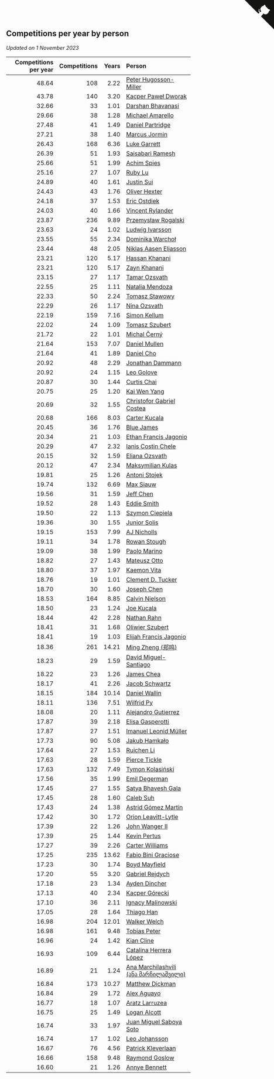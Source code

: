 ## Competitions per year by person

*Updated on  1 November 2023*

| Competitions per year | Competitions | Years | Person |
| ---: | ---: | ---: | :--- |
| 48.64 | 108 | 2.22 | [Peter Hugosson-Miller](https://www.worldcubeassociation.org/persons/2021HUGO01) |
| 43.78 | 140 | 3.20 | [Kacper Paweł Dworak](https://www.worldcubeassociation.org/persons/2020DWOR01) |
| 32.66 | 33 | 1.01 | [Darshan Bhavanasi](https://www.worldcubeassociation.org/persons/2022BHAV01) |
| 29.66 | 38 | 1.28 | [Michael Amarello](https://www.worldcubeassociation.org/persons/2022AMAR09) |
| 27.48 | 41 | 1.49 | [Daniel Partridge](https://www.worldcubeassociation.org/persons/2022PART02) |
| 27.21 | 38 | 1.40 | [Marcus Jormin](https://www.worldcubeassociation.org/persons/2022JORM01) |
| 26.43 | 168 | 6.36 | [Luke Garrett](https://www.worldcubeassociation.org/persons/2017GARR05) |
| 26.39 | 51 | 1.93 | [Saisabari Ramesh](https://www.worldcubeassociation.org/persons/2021RAME01) |
| 25.66 | 51 | 1.99 | [Achim Spies](https://www.worldcubeassociation.org/persons/2021SPIE01) |
| 25.16 | 27 | 1.07 | [Ruby Lu](https://www.worldcubeassociation.org/persons/2022LURU01) |
| 24.89 | 40 | 1.61 | [Justin Sui](https://www.worldcubeassociation.org/persons/2022SUIJ01) |
| 24.43 | 43 | 1.76 | [Oliver Hexter](https://www.worldcubeassociation.org/persons/2022HEXT01) |
| 24.18 | 37 | 1.53 | [Eric Ostdiek](https://www.worldcubeassociation.org/persons/2022OSTD01) |
| 24.03 | 40 | 1.66 | [Vincent Rylander](https://www.worldcubeassociation.org/persons/2022RYLA01) |
| 23.87 | 236 | 9.89 | [Przemysław Rogalski](https://www.worldcubeassociation.org/persons/2013ROGA02) |
| 23.63 | 24 | 1.02 | [Ludwig Ivarsson](https://www.worldcubeassociation.org/persons/2022IVAR01) |
| 23.55 | 55 | 2.34 | [Dominika Warchoł](https://www.worldcubeassociation.org/persons/2021WARC01) |
| 23.44 | 48 | 2.05 | [Niklas Aasen Eliasson](https://www.worldcubeassociation.org/persons/2021ELIA01) |
| 23.21 | 120 | 5.17 | [Hassan Khanani](https://www.worldcubeassociation.org/persons/2018KHAN26) |
| 23.21 | 120 | 5.17 | [Zayn Khanani](https://www.worldcubeassociation.org/persons/2018KHAN28) |
| 23.15 | 27 | 1.17 | [Tamar Ozsvath](https://www.worldcubeassociation.org/persons/2022OZSV04) |
| 22.55 | 25 | 1.11 | [Natalia Mendoza](https://www.worldcubeassociation.org/persons/2022MEND24) |
| 22.33 | 50 | 2.24 | [Tomasz Stawowy](https://www.worldcubeassociation.org/persons/2021STAW01) |
| 22.29 | 26 | 1.17 | [Nina Ozsvath](https://www.worldcubeassociation.org/persons/2022OZSV03) |
| 22.19 | 159 | 7.16 | [Simon Kellum](https://www.worldcubeassociation.org/persons/2016KELL12) |
| 22.02 | 24 | 1.09 | [Tomasz Szubert](https://www.worldcubeassociation.org/persons/2022SZUB02) |
| 21.72 | 22 | 1.01 | [Michal Černý](https://www.worldcubeassociation.org/persons/2022CERN03) |
| 21.64 | 153 | 7.07 | [Daniel Mullen](https://www.worldcubeassociation.org/persons/2016MULL04) |
| 21.64 | 41 | 1.89 | [Daniel Cho](https://www.worldcubeassociation.org/persons/2021CHOD01) |
| 20.92 | 48 | 2.29 | [Jonathan Dammann](https://www.worldcubeassociation.org/persons/2021DAMM01) |
| 20.92 | 24 | 1.15 | [Leo Golove](https://www.worldcubeassociation.org/persons/2022GOLO02) |
| 20.87 | 30 | 1.44 | [Curtis Chai](https://www.worldcubeassociation.org/persons/2022CHAI02) |
| 20.75 | 25 | 1.20 | [Kai Wen Yang](https://www.worldcubeassociation.org/persons/2022YANG19) |
| 20.69 | 32 | 1.55 | [Christofor Gabriel Costea](https://www.worldcubeassociation.org/persons/2022COST03) |
| 20.68 | 166 | 8.03 | [Carter Kucala](https://www.worldcubeassociation.org/persons/2015KUCA01) |
| 20.45 | 36 | 1.76 | [Blue James](https://www.worldcubeassociation.org/persons/2022JAME01) |
| 20.34 | 21 | 1.03 | [Ethan Francis Jagonio](https://www.worldcubeassociation.org/persons/2022JAGO03) |
| 20.29 | 47 | 2.32 | [Ianis Costin Chele](https://www.worldcubeassociation.org/persons/2021CHEL01) |
| 20.15 | 32 | 1.59 | [Eliana Ozsvath](https://www.worldcubeassociation.org/persons/2022OZSV01) |
| 20.12 | 47 | 2.34 | [Maksymilian Kulas](https://www.worldcubeassociation.org/persons/2021KULA02) |
| 19.81 | 25 | 1.26 | [Antoni Stojek](https://www.worldcubeassociation.org/persons/2022STOJ03) |
| 19.74 | 132 | 6.69 | [Max Siauw](https://www.worldcubeassociation.org/persons/2017SIAU02) |
| 19.56 | 31 | 1.59 | [Jeff Chen](https://www.worldcubeassociation.org/persons/2022CHEN19) |
| 19.52 | 28 | 1.43 | [Eddie Smith](https://www.worldcubeassociation.org/persons/2022SMIT20) |
| 19.50 | 22 | 1.13 | [Szymon Ciepiela](https://www.worldcubeassociation.org/persons/2022CIEP01) |
| 19.36 | 30 | 1.55 | [Junior Solis](https://www.worldcubeassociation.org/persons/2022SOLI03) |
| 19.15 | 153 | 7.99 | [AJ Nicholls](https://www.worldcubeassociation.org/persons/2015NICH04) |
| 19.11 | 34 | 1.78 | [Rowan Stough](https://www.worldcubeassociation.org/persons/2022STOU01) |
| 19.09 | 38 | 1.99 | [Paolo Marino](https://www.worldcubeassociation.org/persons/2021MARI04) |
| 18.82 | 27 | 1.43 | [Mateusz Otto](https://www.worldcubeassociation.org/persons/2022OTTO01) |
| 18.80 | 37 | 1.97 | [Kaemon Vita](https://www.worldcubeassociation.org/persons/2021VITA01) |
| 18.76 | 19 | 1.01 | [Clement D. Tucker](https://www.worldcubeassociation.org/persons/2022TUCK09) |
| 18.70 | 30 | 1.60 | [Joseph Chen](https://www.worldcubeassociation.org/persons/2022CHEN16) |
| 18.53 | 164 | 8.85 | [Calvin Nielson](https://www.worldcubeassociation.org/persons/2014NIEL03) |
| 18.50 | 23 | 1.24 | [Joe Kucala](https://www.worldcubeassociation.org/persons/2022KUCA01) |
| 18.44 | 42 | 2.28 | [Nathan Rahn](https://www.worldcubeassociation.org/persons/2021RAHN01) |
| 18.41 | 31 | 1.68 | [Oliwier Szubert](https://www.worldcubeassociation.org/persons/2022SZUB01) |
| 18.41 | 19 | 1.03 | [Elijah Francis Jagonio](https://www.worldcubeassociation.org/persons/2022JAGO02) |
| 18.36 | 261 | 14.21 | [Ming Zheng (郑鸣)](https://www.worldcubeassociation.org/persons/2009ZHEN11) |
| 18.23 | 29 | 1.59 | [David Miguel-Santiago](https://www.worldcubeassociation.org/persons/2022MIGU02) |
| 18.22 | 23 | 1.26 | [James Chea](https://www.worldcubeassociation.org/persons/2022CHEA05) |
| 18.17 | 41 | 2.26 | [Jacob Schwartz](https://www.worldcubeassociation.org/persons/2021SCHW01) |
| 18.15 | 184 | 10.14 | [Daniel Wallin](https://www.worldcubeassociation.org/persons/2013WALL03) |
| 18.11 | 136 | 7.51 | [Wilfrid Py](https://www.worldcubeassociation.org/persons/2016PYWI01) |
| 18.08 | 20 | 1.11 | [Alejandro Gutierrez](https://www.worldcubeassociation.org/persons/2022GUTI09) |
| 17.87 | 39 | 2.18 | [Elisa Gasperotti](https://www.worldcubeassociation.org/persons/2021GASP01) |
| 17.87 | 27 | 1.51 | [Imanuel Leonid Müller](https://www.worldcubeassociation.org/persons/2022MULL02) |
| 17.73 | 90 | 5.08 | [Jakub Hamkało](https://www.worldcubeassociation.org/persons/2018HAMK01) |
| 17.64 | 27 | 1.53 | [Ruichen Li](https://www.worldcubeassociation.org/persons/2022LIRU02) |
| 17.63 | 28 | 1.59 | [Pierce Tickle](https://www.worldcubeassociation.org/persons/2022TICK01) |
| 17.63 | 132 | 7.49 | [Tymon Kolasiński](https://www.worldcubeassociation.org/persons/2016KOLA02) |
| 17.56 | 35 | 1.99 | [Emil Degerman](https://www.worldcubeassociation.org/persons/2021DEGE01) |
| 17.45 | 27 | 1.55 | [Satya Bhavesh Gala](https://www.worldcubeassociation.org/persons/2022GALA03) |
| 17.45 | 28 | 1.60 | [Caleb Suh](https://www.worldcubeassociation.org/persons/2022SUHC01) |
| 17.43 | 24 | 1.38 | [Astrid Gómez Martin](https://www.worldcubeassociation.org/persons/2022MART26) |
| 17.42 | 30 | 1.72 | [Orion Leavitt-Lytle](https://www.worldcubeassociation.org/persons/2022LEAV01) |
| 17.39 | 22 | 1.26 | [John Wanger II](https://www.worldcubeassociation.org/persons/2022WANG39) |
| 17.39 | 25 | 1.44 | [Kevin Pertus](https://www.worldcubeassociation.org/persons/2022PERT01) |
| 17.27 | 39 | 2.26 | [Carter Williams](https://www.worldcubeassociation.org/persons/2021WILL06) |
| 17.25 | 235 | 13.62 | [Fabio Bini Graciose](https://www.worldcubeassociation.org/persons/2010GRAC02) |
| 17.23 | 30 | 1.74 | [Boyd Mayfield](https://www.worldcubeassociation.org/persons/2022MAYF01) |
| 17.20 | 55 | 3.20 | [Gabriel Rejdych](https://www.worldcubeassociation.org/persons/2020REJD01) |
| 17.18 | 23 | 1.34 | [Ayden Dincher](https://www.worldcubeassociation.org/persons/2022DINC01) |
| 17.13 | 40 | 2.34 | [Kacper Górecki](https://www.worldcubeassociation.org/persons/2021GORE01) |
| 17.10 | 36 | 2.11 | [Ignacy Malinowski](https://www.worldcubeassociation.org/persons/2021MALI02) |
| 17.05 | 28 | 1.64 | [Thiago Han](https://www.worldcubeassociation.org/persons/2022HANT01) |
| 16.98 | 204 | 12.01 | [Walker Welch](https://www.worldcubeassociation.org/persons/2011WELC01) |
| 16.98 | 161 | 9.48 | [Tobias Peter](https://www.worldcubeassociation.org/persons/2014PETE03) |
| 16.96 | 24 | 1.42 | [Kian Cline](https://www.worldcubeassociation.org/persons/2022CLIN01) |
| 16.93 | 109 | 6.44 | [Catalina Herrera López](https://www.worldcubeassociation.org/persons/2017LOPE31) |
| 16.89 | 21 | 1.24 | [Ana Marchilashvili (ანა მარჩილაშვილი)](https://www.worldcubeassociation.org/persons/2022MARC10) |
| 16.84 | 173 | 10.27 | [Matthew Dickman](https://www.worldcubeassociation.org/persons/2013DICK01) |
| 16.84 | 29 | 1.72 | [Alex Aguayo](https://www.worldcubeassociation.org/persons/2022AGUA01) |
| 16.77 | 18 | 1.07 | [Aratz Larruzea](https://www.worldcubeassociation.org/persons/2022LARR02) |
| 16.75 | 25 | 1.49 | [Logan Alcott](https://www.worldcubeassociation.org/persons/2022ALCO02) |
| 16.74 | 33 | 1.97 | [Juan Miguel Saboya Soto](https://www.worldcubeassociation.org/persons/2021SOTO01) |
| 16.74 | 17 | 1.02 | [Leo Johansson](https://www.worldcubeassociation.org/persons/2022JOHA08) |
| 16.67 | 76 | 4.56 | [Patrick Kleverlaan](https://www.worldcubeassociation.org/persons/2019KLEV01) |
| 16.66 | 158 | 9.48 | [Raymond Goslow](https://www.worldcubeassociation.org/persons/2014GOSL01) |
| 16.60 | 21 | 1.26 | [Annye Bennett](https://www.worldcubeassociation.org/persons/2022BENN11) |


<a href="https://github.com/jonatanklosko/wca_statistics" class="github-corner" aria-label="View source on Github"><svg width="80" height="80" viewBox="0 0 250 250" style="fill:#151513; color:#fff; position: absolute; top: 0; border: 0; right: 0;" aria-hidden="true"><path d="M0,0 L115,115 L130,115 L142,142 L250,250 L250,0 Z"></path><path d="M128.3,109.0 C113.8,99.7 119.0,89.6 119.0,89.6 C122.0,82.7 120.5,78.6 120.5,78.6 C119.2,72.0 123.4,76.3 123.4,76.3 C127.3,80.9 125.5,87.3 125.5,87.3 C122.9,97.6 130.6,101.9 134.4,103.2" fill="currentColor" style="transform-origin: 130px 106px;" class="octo-arm"></path><path d="M115.0,115.0 C114.9,115.1 118.7,116.5 119.8,115.4 L133.7,101.6 C136.9,99.2 139.9,98.4 142.2,98.6 C133.8,88.0 127.5,74.4 143.8,58.0 C148.5,53.4 154.0,51.2 159.7,51.0 C160.3,49.4 163.2,43.6 171.4,40.1 C171.4,40.1 176.1,42.5 178.8,56.2 C183.1,58.6 187.2,61.8 190.9,65.4 C194.5,69.0 197.7,73.2 200.1,77.6 C213.8,80.2 216.3,84.9 216.3,84.9 C212.7,93.1 206.9,96.0 205.4,96.6 C205.1,102.4 203.0,107.8 198.3,112.5 C181.9,128.9 168.3,122.5 157.7,114.1 C157.9,116.9 156.7,120.9 152.7,124.9 L141.0,136.5 C139.8,137.7 141.6,141.9 141.8,141.8 Z" fill="currentColor" class="octo-body"></path></svg></a><style>.github-corner:hover .octo-arm{animation:octocat-wave 560ms ease-in-out}@keyframes octocat-wave{0%,100%{transform:rotate(0)}20%,60%{transform:rotate(-25deg)}40%,80%{transform:rotate(10deg)}}@media (max-width:500px){.github-corner:hover .octo-arm{animation:none}.github-corner .octo-arm{animation:octocat-wave 560ms ease-in-out}}</style>
